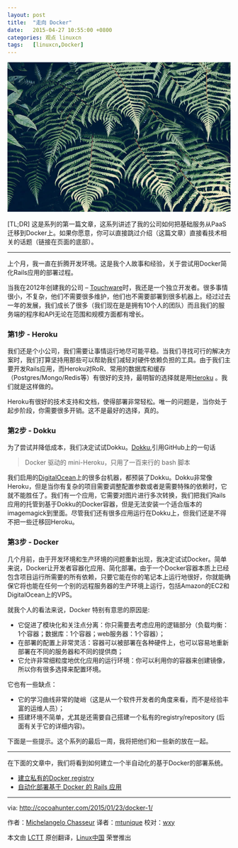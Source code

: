 ```yaml
---
layout: post
title:	"走向 Docker"
date:	2015-04-27 10:55:00 +0800 
categories:	观点 linuxcn 
tags:	[linuxcn,Docker]
---
```



![](/Asserts/Images/album/201504/27/211511spw0shxsaaamxa80.jpg)


[TL;DR] 这是系列的第一篇文章，这系列讲述了我的公司如何把基础服务从PaaS迁移到Docker上。如果你愿意，你可以直接跳过介绍（这篇文章）直接看技术相关的话题（链接在页面的底部）。




---


上个月，我一直在折腾开发环境。这是我个人故事和经验，关于尝试用Docker简化Rails应用的部署过程。


当我在2012年创建我的公司 – [Touchware](http://www.touchwa.re/)时，我还是一个独立开发者。很多事情很小，不复杂，他们不需要很多维护，他们也不需要部署到很多机器上。经过过去一年的发展，我们成长了很多（我们现在是是拥有10个人的团队）而且我们的服务端的程序和API无论在范围和规模方面都有增长。


### 第1步 - Heroku


我们还是个小公司，我们需要让事情运行地尽可能平稳。当我们寻找可行的解决方案时，我们打算坚持用那些可以帮助我们减轻对硬件依赖负担的工具。由于我们主要开发Rails应用，而Heroku对RoR、常用的数据库和缓存（Postgres/Mongo/Redis等）有很好的支持，最明智的选择就是用[Heroku](http://www.heroku.com) 。我们就是这样做的。


Heroku有很好的技术支持和文档，使得部署非常轻松。唯一的问题是，当你处于起步阶段，你需要很多开销。这不是最好的选择，真的。


### 第2步 - Dokku


为了尝试并降低成本，我们决定试试Dokku。[Dokku](https://github.com/progrium/dokku),引用GitHub上的一句话



> 
> Docker 驱动的 mini-Heroku，只用了一百来行的 bash 脚本
> 
> 
> 


我们启用的[DigitalOcean](http://www.digitalocean.com)上的很多台机器，都预装了Dokku。Dokku非常像Heroku，但是当你有复杂的项目需要调整配置参数或者是需要特殊的依赖时，它就不能胜任了。我们有一个应用，它需要对图片进行多次转换，我们把我们Rails应用的托管到基于Dokku的Docker容器，但是无法安装一个适合版本的imagemagick到里面。尽管我们还有很多应用运行在Dokku上，但我们还是不得不把一些迁移回Heroku。


### 第3步 - Docker


几个月前，由于开发环境和生产环境的问题重新出现，我决定试试Docker。简单来说，Docker让开发者容器化应用、简化部署。由于一个Docker容器本质上已经包含项目运行所需要的所有依赖，只要它能在你的笔记本上运行地很好，你就能确保它将也能在任何一个别的远程服务器的生产环境上运行，包括Amazon的EC2和DigitalOcean上的VPS。


就我个人的看法来说，Docker 特别有意思的原因是:


* 它促进了模块化和关注点分离：你只需要去考虑应用的逻辑部分（负载均衡：1个容器；数据库：1个容器；web服务器：1个容器）；
* 在部署的配置上非常灵活：容器可以被部署在各种硬件上，也可以容易地重新部署在不同的服务器和不同的提供商；
* 它允许非常细粒度地优化应用的运行环境：你可以利用你的容器来创建镜像，所以你有很多选择来配置环境。


它也有一些缺点：


* 它的学习曲线非常的陡峭（这是从一个软件开发者的角度来看，而不是经验丰富的运维人员）；
* 搭建环境不简单，尤其是还需要自己搭建一个私有的registry/repository (后面有关于它的详细内容)。


下面是一些提示。这个系列的最后一周，我将把他们和一些新的放在一起。




---


在下面的文章中，我们将看到如何建立一个半自动化的基于Docker的部署系统。


* [建立私有的Docker registry](/article-5379-1.html)
* [自动化部署基于 Docker 的 Rails 应用](/article-5408-1.html)




---


via: <http://cocoahunter.com/2015/01/23/docker-1/>


作者：[Michelangelo Chasseur](http://cocoahunter.com/author/michelangelo/) 译者：[mtunique](https://github.com/mtunique) 校对：[wxy](https://github.com/wxy)


本文由 [LCTT](https://github.com/LCTT/TranslateProject) 原创翻译，[Linux中国](http://linux.cn/) 荣誉推出

